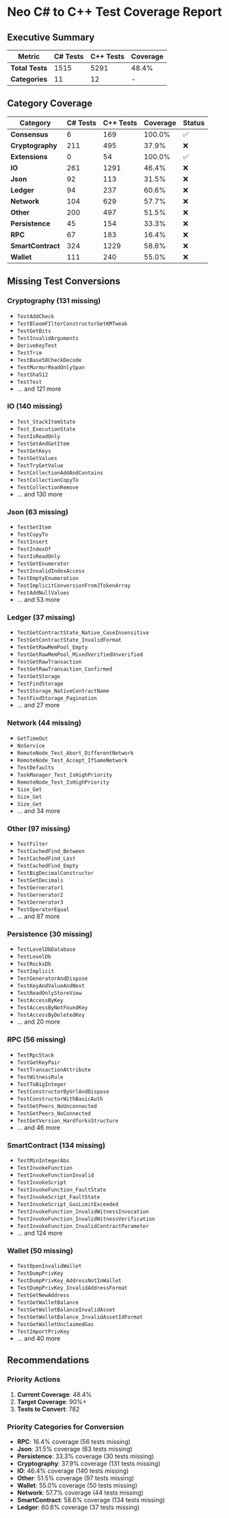 # Neo C# to C++ Test Coverage Report

## Executive Summary

| Metric | C# Tests | C++ Tests | Coverage |
|--------|----------|-----------|----------|
| **Total Tests** | 1515 | 5291 | 48.4% |
| **Categories** | 11 | 12 | - |

## Category Coverage

| Category | C# Tests | C++ Tests | Coverage | Status |
|----------|----------|-----------|----------|--------|
| **Consensus** | 6 | 169 | 100.0% | ✅ |
| **Cryptography** | 211 | 495 | 37.9% | ❌ |
| **Extensions** | 0 | 54 | 100.0% | ✅ |
| **IO** | 261 | 1291 | 46.4% | ❌ |
| **Json** | 92 | 113 | 31.5% | ❌ |
| **Ledger** | 94 | 237 | 60.6% | ❌ |
| **Network** | 104 | 629 | 57.7% | ❌ |
| **Other** | 200 | 497 | 51.5% | ❌ |
| **Persistence** | 45 | 154 | 33.3% | ❌ |
| **RPC** | 67 | 183 | 16.4% | ❌ |
| **SmartContract** | 324 | 1229 | 58.6% | ❌ |
| **Wallet** | 111 | 240 | 55.0% | ❌ |

## Missing Test Conversions

### Cryptography (131 missing)

- `TestAddCheck`
- `TestBloomFIlterConstructorGetKMTweak`
- `TestGetBits`
- `TestInvalidArguments`
- `DeriveKeyTest`
- `TestTrim`
- `TestBase58CheckDecode`
- `TestMurmurReadOnlySpan`
- `TestSha512`
- `TestTest`
- ... and 121 more

### IO (140 missing)

- `Test_StackItemState`
- `Test_ExecutionState`
- `TestIsReadOnly`
- `TestSetAndGetItem`
- `TestGetKeys`
- `TestGetValues`
- `TestTryGetValue`
- `TestCollectionAddAndContains`
- `TestCollectionCopyTo`
- `TestCollectionRemove`
- ... and 130 more

### Json (63 missing)

- `TestSetItem`
- `TestCopyTo`
- `TestInsert`
- `TestIndexOf`
- `TestIsReadOnly`
- `TestGetEnumerator`
- `TestInvalidIndexAccess`
- `TestEmptyEnumeration`
- `TestImplicitConversionFromJTokenArray`
- `TestAddNullValues`
- ... and 53 more

### Ledger (37 missing)

- `TestGetContractState_Native_CaseInsensitive`
- `TestGetContractState_InvalidFormat`
- `TestGetRawMemPool_Empty`
- `TestGetRawMemPool_MixedVerifiedUnverified`
- `TestGetRawTransaction`
- `TestGetRawTransaction_Confirmed`
- `TestGetStorage`
- `TestFindStorage`
- `TestStorage_NativeContractName`
- `TestFindStorage_Pagination`
- ... and 27 more

### Network (44 missing)

- `GetTimeOut`
- `NoService`
- `RemoteNode_Test_Abort_DifferentNetwork`
- `RemoteNode_Test_Accept_IfSameNetwork`
- `TestDefaults`
- `TaskManager_Test_IsHighPriority`
- `RemoteNode_Test_IsHighPriority`
- `Size_Get`
- `Size_Get`
- `Size_Get`
- ... and 34 more

### Other (97 missing)

- `TestFilter`
- `TestCachedFind_Between`
- `TestCachedFind_Last`
- `TestCachedFind_Empty`
- `TestBigDecimalConstructor`
- `TestGetDecimals`
- `TestGernerator1`
- `TestGernerator2`
- `TestGernerator3`
- `TestOperatorEqual`
- ... and 87 more

### Persistence (30 missing)

- `TestLevelDbDatabase`
- `TestLevelDb`
- `TestRocksDb`
- `TestImplicit`
- `TestGeneratorAndDispose`
- `TestKeyAndValueAndNext`
- `TestReadOnlyStoreView`
- `TestAccessByKey`
- `TestAccessByNotFoundKey`
- `TestAccessByDeletedKey`
- ... and 20 more

### RPC (56 missing)

- `TestRpcStack`
- `TestGetKeyPair`
- `TestTransactionAttribute`
- `TestWitnessRule`
- `TestToBigInteger`
- `TestConstructorByUrlAndDispose`
- `TestConstructorWithBasicAuth`
- `TestGetPeers_NoUnconnected`
- `TestGetPeers_NoConnected`
- `TestGetVersion_HardforksStructure`
- ... and 46 more

### SmartContract (134 missing)

- `TestMinIntegerAbs`
- `TestInvokeFunction`
- `TestInvokeFunctionInvalid`
- `TestInvokeScript`
- `TestInvokeFunction_FaultState`
- `TestInvokeScript_FaultState`
- `TestInvokeScript_GasLimitExceeded`
- `TestInvokeFunction_InvalidWitnessInvocation`
- `TestInvokeFunction_InvalidWitnessVerification`
- `TestInvokeFunction_InvalidContractParameter`
- ... and 124 more

### Wallet (50 missing)

- `TestOpenInvalidWallet`
- `TestDumpPrivKey`
- `TestDumpPrivKey_AddressNotInWallet`
- `TestDumpPrivKey_InvalidAddressFormat`
- `TestGetNewAddress`
- `TestGetWalletBalance`
- `TestGetWalletBalanceInvalidAsset`
- `TestGetWalletBalance_InvalidAssetIdFormat`
- `TestGetWalletUnclaimedGas`
- `TestImportPrivKey`
- ... and 40 more


## Recommendations

### Priority Actions
1. **Current Coverage**: 48.4%
2. **Target Coverage**: 90%+
3. **Tests to Convert**: 782

### Priority Categories for Conversion

- **RPC**: 16.4% coverage (56 tests missing)
- **Json**: 31.5% coverage (63 tests missing)
- **Persistence**: 33.3% coverage (30 tests missing)
- **Cryptography**: 37.9% coverage (131 tests missing)
- **IO**: 46.4% coverage (140 tests missing)
- **Other**: 51.5% coverage (97 tests missing)
- **Wallet**: 55.0% coverage (50 tests missing)
- **Network**: 57.7% coverage (44 tests missing)
- **SmartContract**: 58.6% coverage (134 tests missing)
- **Ledger**: 60.6% coverage (37 tests missing)
